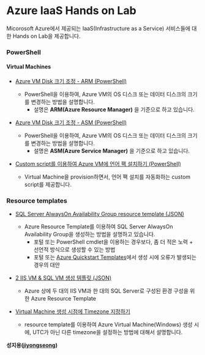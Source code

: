 # Azure IaaS Hands on Lab
Micorosoft Azure에서 제공되는 IaaS(Infrastructure as a Service) 서비스들에 대한 Hands on Lab을 제공합니다.

### PowerShell

#### Virtual Machines
  * [Azure VM Disk 크기 조정 - ARM (PowerShell)](https://github.com/jiyongseong/AzureIaaSHol/tree/master/powershell/resize-disk-size) 
    - PowerShell을 이용하여, Azure VM의 OS 디스크 또는 데이터 디스크의 크기를 변경하는 방법을 설명합니다.
      - 설명은 __ARM(Azure Resource Manager)__ 을 기준으로 하고 있습니다.

  * [Azure VM Disk 크기 조정 - ASM (PowerShell)](https://github.com/jiyongseong/AzureIaaSHol/tree/master/powershell/resize-disk-size-asm) 
    - PowerShell을 이용하여, Azure VM의 OS 디스크 또는 데이터 디스크의 크기를 변경하는 방법을 설명합니다.
      - 설명은 __ASM(Azure Service Manager)__ 을 기준으로 하고 있습니다.

  * [Custom script를 이용하여 Azure VM에 언어 팩 설치하기 (PowerShell)](https://github.com/jiyongseong/AzureIaaSHol/tree/master/powershell/installing-language-packs)
    - Virtual Machine을 provision하면서, 언어 팩 설치를 자동화하는 custom script를 제공합니다. 

### Resource templates

  * [SQL Server AlwaysOn Availability Group resource template (JSON)](https://github.com/jiyongseong/AzureIaaSHol/tree/master/resource_template/AzureResourceGroup-AlwaysOnCluster) 
    - Azure Resource Template를 이용하여 SQL Server AlwaysOn Availability Group을 생성하는 방법을 설명하고 있습니다.
      - 포털 또는 PowerShell cmdlet을 이용하는 경우보다, 좀 더 적은 노력 + 선언적 방식으로 생성할 수 있는 방법
      - 포털 또는 [Azure Quickstart Templates](https://github.com/Azure/azure-quickstart-templates)에서 생성 시에 오류가 발생되는 경우의 대안

  * [2 IIS VM & SQL VM 생성 템플릿 (JSON)](https://github.com/jiyongseong/AzureIaaSHol/tree/master/resource_template/2-iis-vms-sql-vm-template) 
    - Azure 상에 두 대의 IIS VM과 한 대의 SQL Server로 구성된 환경 구성을 위한 Azure Resource Template

  * [Virtual Machine 생성 시점에 Timezone 지정하기](https://github.com/jiyongseong/AzureIaaSHol/tree/master/resource_template/windows-vm-timezone) 
    - resource template를 이용하여 Azure Virtual Machine(Windows) 생성 시에, UTC가 아닌 다른 timezone을 설정하는 방법에 대해서 설명합니다.

**성지용([jiyongseong](https://github.com/jiyongseong))**
